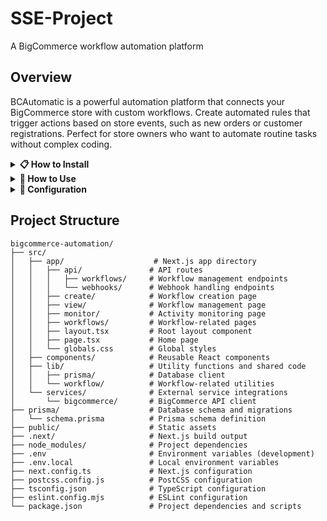 # SSE-Project
A BigCommerce workflow automation platform

## Overview
BCAutomatic is a powerful automation platform that connects your BigCommerce store with custom workflows. Create automated rules that trigger actions based on store events, such as new orders or customer registrations. Perfect for store owners who want to automate routine tasks without complex coding.

<details>
<summary><b>📋 How to Install</b></summary>

## Prerequisites
- Node.js (v20.18.1 or later)
- npm or yarn
- A BigCommerce store with API credentials
- ngrok (for webhook testing)

## Setup Steps

1. **Clone and Install Dependencies**
   ```bash
   git clone https://github.com/Pop-Morris/SSE-Project.git
   cd SSE-Project
   cd bigcommerce-automation
   npm install
   ```

2. **Install ngrok**
   ```bash
   npm install -g ngrok
   ```
   - Sign up for a free ngrok account at https://ngrok.com
   - Get your authtoken from the ngrok dashboard
   - Configure ngrok with your authtoken:
     ```bash
     ngrok config add-authtoken your_auth_token
     ```
   - This command updates the authtoken property in your ngrok configuration file - allowing you to start your local server
   - In a separate terminal, start your ngrok server. You can do this with a static server or a randomly generated one.
   - For a static server:
     ```bash
     ngrok http --url={your_unique_ngrok_url} 3000
     ```
     EXAMPLE:
     ```bash
     ngrok http --url=mallard-smashing-blatantly.ngrok-free.app 3000
     ```
   - Note that your unique ngrok URL is generated and displayed on the ngrok dashboard once logged in
   - For a random URL:
     ```bash
     npx ngrok http 3000
     ```

3. **Environment Setup**
   
   Create a `.env` file in the root directory with:
   ```
   DATABASE_URL="file:./dev.db"
   ```

   Create a `.env.local` file with your BigCommerce credentials:
   ```
   BigCommerce API Credentials,
   BIGCOMMERCE_STORE_HASH=your_store_hash
   BIGCOMMERCE_ACCESS_TOKEN=your_access_token
   BIGCOMMERCE_CLIENT_ID=keep_blank
   BIGCOMMERCE_CLIENT_SECRET=keep_blank
 

   Webhook Configuration,
   NEXT_PUBLIC_WEBHOOK_URL=http://localhost:3000/

   NGROK Tunnel URL,
   NEXT_PUBLIC_WEBHOOK_URL={your_ngrok_tunnel_url}

   EXAMPLE_DO_NOT_COPY:
   NEXT_PUBLIC_WEBHOOK_URL=https://mallard-smashing-blatantly.ngrok-free.app
   ```

5. **Database Setup**
   ```bash
   npx prisma generate
   npx prisma migrate dev
   ```

    These commands set up your local SQLite database:
   - `prisma generate` creates the Prisma Client based on your schema
   - `prisma migrate dev` creates and applies the initial database migration, creating the necessary tables for workflows and activity logs

6. **Start Development Server**
   ```bash
   npm run dev
   ```

## Why ngrok?
ngrok is required because:
- BigCommerce needs to send webhooks to a public URL
- Your local development server (localhost) isn't accessible from the internet
- ngrok creates a secure tunnel to your localhost, making it accessible to BigCommerce
- This allows you to receive and test webhooks during local development

## Alternative to ngrok
If you can't use ngrok, you have a few options:
1. Deploy to a staging environment for testing
2. Use a different tunneling service (like localtunnel)

## Verifying Setup
To verify your setup is working correctly:
1. Ensure the development server is running (`npm run dev`)
2. Check that ngrok is running and providing a valid HTTPS URL
3. Verify your BigCommerce credentials are correctly set in `.env.local`
4. Confirm the database migrations have been applied successfully
5. Navigate to http://localhost:3000/api/test-webhook
  - This webpage should return raw JSON that automatically creates a webhook for testing purposes
</details>

<details>
<summary><b>🚀 How to Use</b></summary>

### Creating a Workflow
1. Navigate to https://localhost:3000
2. Navigate to the "Create Workflow" page
3. Fill in the workflow details:
   - Workflow Name: A descriptive name for your workflow
   - Workflow Category: Choose between "New Order" or "Customer Created"
   - Condition Type: Select the condition 
   - Threshold: Set the value to compare against
   - Action Value: Specify the note or tag value

### Managing Workflows
1. Navigate to the "View Workflows" page
   - View all existing workflows
   - Delete workflows using the delete button
  
### Activity Log
1. Navigate to the "Activity Log" page
   - All recent workflow executions can be viewed here
   - Data includes Time, Workflow Name, Status, Message
 

### Example Workflow
Create a workflow that adds a note to orders over $100:
1. Name: "High Value Order Note"
2. Trigger Event: "New Order"
3. Condition Type: "Greater Than"
4. Threshold: 100
5. Action Type: "Add Note"
6. Action Value: "High value order - requires special attention"
</details>

<details>
<summary><b>🔧 Configuration</b></summary>

### Environment Variables
| Variable | Description |
|----------|-------------|
| `BIGCOMMERCE_STORE_HASH` | Your BigCommerce store hash |
| `BIGCOMMERCE_ACCESS_TOKEN` | Your BigCommerce access token |
| `BIGCOMMERCE_CLIENT_ID` | Keep blank |
| `BIGCOMMERCE_CLIENT_SECRET` | Keep blank |
| `NEXT_PUBLIC_WEBHOOK_URL` | Your ngrok HTTPS URL for webhook testing |

### Webhook Configuration
The application automatically configures webhooks in your BigCommerce store for the following events:
- New Order
- Customer Created

### Database
The application uses Prisma with a SQLite database. The schema includes:
- Workflows
- Activity Logs
- Webhook Configurations
</details>

## Project Structure
```
bigcommerce-automation/
├── src/
│   ├── app/                    # Next.js app directory
│   │   ├── api/               # API routes
│   │   │   ├── workflows/     # Workflow management endpoints
│   │   │   └── webhooks/      # Webhook handling endpoints
│   │   ├── create/            # Workflow creation page
│   │   ├── view/              # Workflow management page
│   │   ├── monitor/           # Activity monitoring page
│   │   ├── workflows/         # Workflow-related pages
│   │   ├── layout.tsx         # Root layout component
│   │   ├── page.tsx           # Home page
│   │   └── globals.css        # Global styles
│   ├── components/            # Reusable React components
│   ├── lib/                   # Utility functions and shared code
│   │   ├── prisma/            # Database client
│   │   └── workflow/          # Workflow-related utilities
│   └── services/              # External service integrations
│       └── bigcommerce/       # BigCommerce API client
├── prisma/                    # Database schema and migrations
│   └── schema.prisma          # Prisma schema definition
├── public/                    # Static assets
├── .next/                     # Next.js build output
├── node_modules/              # Project dependencies
├── .env                       # Environment variables (development)
├── .env.local                 # Local environment variables
├── next.config.ts             # Next.js configuration
├── postcss.config.js          # PostCSS configuration
├── tsconfig.json              # TypeScript configuration
├── eslint.config.mjs          # ESLint configuration
└── package.json               # Project dependencies and scripts
```


